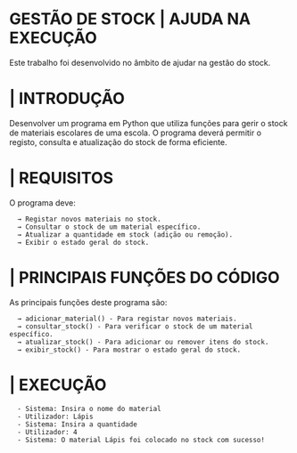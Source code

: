 <h1>GESTÃO DE STOCK | AJUDA NA EXECUÇÃO</h1>
<p> Este trabalho foi desenvolvido no âmbito de ajudar na gestão do stock. 

<h1> | INTRODUÇÃO  </h1>
<p> Desenvolver um programa em Python que utiliza funções para gerir o stock de materiais escolares de uma escola. O programa deverá permitir o registo, consulta e atualização do stock de forma eficiente.
<h1> | REQUISITOS </h1>

<p>   O programa deve: </p>
      
      → Registar novos materiais no stock.
      → Consultar o stock de um material específico.
      → Atualizar a quantidade em stock (adição ou remoção).
      → Exibir o estado geral do stock.

<h1> | PRINCIPAIS FUNÇÕES DO CÓDIGO </h1>

<p>As principais funções deste programa são: </p>
      
      → adicionar_material() - Para registar novos materiais.
      → consultar_stock() - Para verificar o stock de um material específico.
      → atualizar_stock() - Para adicionar ou remover itens do stock.
      → exibir_stock() - Para mostrar o estado geral do stock.

<h1> | EXECUÇÃO </h1>
      
      - Sistema: Insira o nome do material
      - Utilizador: Lápis
      - Sistema: Insira a quantidade
      - Utilizador: 4
      - Sistema: O material Lápis foi colocado no stock com sucesso!

